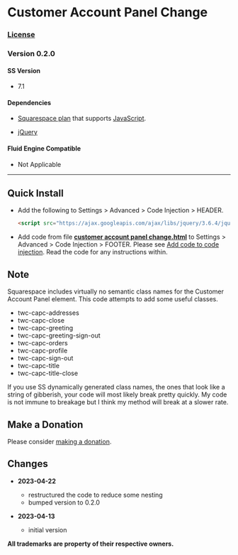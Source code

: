 # Customer Account Panel Change

### [License][1]
    
### Version 0.2.0

#### SS Version

  * 7.1

#### Dependencies

  * [Squarespace plan][2] that supports [JavaScript][3].
  
  * [jQuery][4]

#### Fluid Engine Compatible

  * Not Applicable

---

## Quick Install

* Add the following to Settings > Advanced > Code Injection > HEADER.
  
  ```html
  <script src="https://ajax.googleapis.com/ajax/libs/jquery/3.6.4/jquery.min.js"></script>
  ```
  
* Add code from file **[customer account panel change.html][5]** to Settings >
  Advanced > Code Injection > FOOTER. Please see [Add code to code
  injection][6]. Read the code for any instructions within.

## Note

Squarespace includes virtually no semantic class names for the Customer Account
Panel element. This code attempts to add some useful classes.

  * twc-capc-addresses
  * twc-capc-close
  * twc-capc-greeting
  * twc-capc-greeting-sign-out
  * twc-capc-orders
  * twc-capc-profile
  * twc-capc-sign-out
  * twc-capc-title
  * twc-capc-title-close

If you use SS dynamically generated class names, the ones that look like a
string of gibberish, your code will most likely break pretty quickly. My code is
not immune to breakage but I think my method will break at a slower rate.

## Make a Donation

Please consider [making a donation][7].

## Changes

* **2023-04-22**

  * restructured the code to reduce some nesting
  * bumped version to 0.2.0
  
* **2023-04-13**

  * initial version

**All trademarks are property of their respective owners.**

[1]: https://github.com/tomsWebConsulting/twcsl/blob/main/LICENSE.txt#L1
[2]: https://www.squarespace.com/pricing
[3]: https://en.wikipedia.org/wiki/JavaScript
[4]: https://jquery.com/
[5]: customer%20account%20panel%20change.html#L1
[6]: https://support.squarespace.com/hc/en-us/articles/205815908-Using-code-injection#toc-add-code-to-code-injection
[7]: https://github.com/tomsWebConsulting/twcsl#make-a-donation
